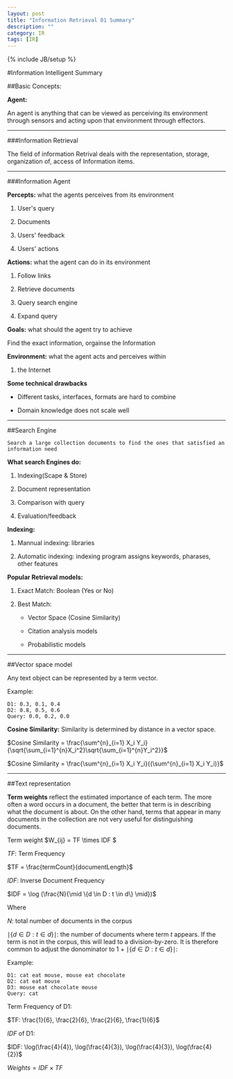 ```yaml
---
layout: post
title: "Information Retrieval 01 Summary"
description: ""
category: IR
tags: [IR]
---
```

{% include JB/setup %}


<!--more-->


#Information Intelligent Summary

##Basic Concepts:

**Agent:**

An agent is anything that can be viewed as perceiving its environment through sensors and acting upon that environment through effectors.

---

###Information Retrieval

The field of information Retrival deals with the representation, storage, organization of, access of Information items.

---

###Information Agent

**Percepts:** what the agents perceives from its environment

1. User's query

2. Documents

3. Users' feedback

4. Users' actions

**Actions:** what the agent can do in its environment

1. Follow links

2. Retrieve documents

3. Query search engine

4. Expand query

**Goals:** what should the agent try to achieve

Find the exact information, orgainse the Information

**Environment:** what the agent acts and perceives within

1. the Internet

**Some technical drawbacks**

- Different tasks, interfaces, formats are hard to combine

- Domain knowledge does not scale well

---

##Search Engine

    Search a large collection documents to find the ones that satisfied an information need

**What search Engines do:**

1. Indexing(Scape & Store)

2. Document representation

3. Comparison with query

4. Evaluation/feedback

**Indexing:**

1. Mannual indexing: libraries

2. Automatic indexing: indexing program assigns keywords, pharases, other features

**Popular Retrieval models:**

1. Exact Match: Boolean (Yes or No)

2. Best Match: 

	- Vector Space (Cosine Similarity)

	- Citation analysis models

	- Probabilistic models

---

##Vector space model 

Any text object can be represented by a term vector.

Example:

    D1: 0.3, 0.1, 0.4
    D2: 0.8, 0.5, 0.6
    Query: 0.0, 0.2, 0.0

**Cosine Similarity:** Similarity is determined by distance in a vector space.

$Cosine Similarity = \frac{\sum^{n}_{i=1} X_i Y_i}{\sqrt{\sum_{i=1}^{n}X_i^2}\sqrt{\sum_{i=1}^{n}Y_i^2}}$

$Cosine Similarity = \frac{\sum^{n}_{i=1} X_i Y_i}{(\sum^{n}_{i=1} X_i Y_i)}$


---

##Text representation

**Term weights** reflect the estimated importance of each term. The more often a word occurs in a document, the better that term is in describing what the document is about.
On the other hand, terms that appear in many documents in the collection are not very useful for distinguishing documents.


Term weight $W_{ij} = TF \times IDF $

$TF$: Term Frequency

$TF = \frac{termCount}{documentLength}$

$IDF$: Inverse Document Frequency

$IDF = \log (\frac{N}{\mid \{d \in D : t \in d\} \mid})$


Where 

$N:$ total number of documents in the corpus

$\mid \{d \in D : t \in d\} \mid:$ the number of documents where term $t$ appears. If the term is not in the corpus, this will
lead to a division-by-zero. It is therefore common to adjust the donominator to 1 + $\mid \{d \in D : t \in d\} \mid:$

Example:

    D1: cat eat mouse, mouse eat chocolate
    D2: cat eat mouse
    D3: mouse eat chocolate mouse 
    Query: cat 

Term Frequency of D1:

$TF: \frac{1}{6}, \frac{2}{6}, \frac{2}{6}, \frac{1}{6}$

$IDF$ of D1:

$IDF: \log(\frac{4}{4}), \log(\frac{4}{3}), \log(\frac{4}{3}), \log(\frac{4}{2})$

$Weights = IDF \times TF$



